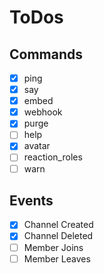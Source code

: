 # ToDos

## Commands

- [x] ping
- [x] say
- [x] embed
- [x] webhook
- [x] purge
- [ ] help
- [x] avatar
- [ ] reaction_roles
- [ ] warn

## Events

- [x] Channel Created
- [x] Channel Deleted
- [ ] Member Joins
- [ ] Member Leaves
